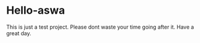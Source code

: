 # Hello-aswa
This is just a test project. Please dont waste your time going after it. Have a great day.
